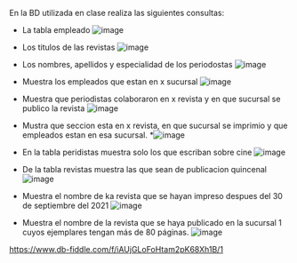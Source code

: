 En la BD utilizada en clase realiza las siguientes consultas:

* La tabla empleado
![image](https://user-images.githubusercontent.com/34118685/170726987-fa598b5d-98fa-4a8c-ba67-7469291ccadb.png)

* Los titulos de las revistas
![image](https://user-images.githubusercontent.com/34118685/170727251-be1a3e27-45dd-4f8f-b340-4be794c1e732.png)

* Los nombres, apellidos y especialidad de los periodostas
![image](https://user-images.githubusercontent.com/34118685/170727953-65e9d33c-b76d-45cd-b8ef-2e3be43cd2b6.png)

* Muestra los empleados que estan en x sucursal
![image](https://user-images.githubusercontent.com/34118685/170728911-da76f1e3-4bb0-4fd5-a9c2-6709ee8e8887.png)

* Muestra que periodistas colaboraron en x revista y en que sucursal se publico la revista
![image](https://user-images.githubusercontent.com/34118685/170731328-bc7bebf7-aa9c-4e8e-84e7-64fee69ea914.png)

* Mustra que seccion esta en x revista, en que sucursal se imprimio y que empleados estan en esa sucursal.
*![image](https://user-images.githubusercontent.com/34118685/170733074-e336ae82-f835-418f-abc9-89cf25f85ae2.png)

* En la tabla peridistas muestra solo los que escriban sobre cine
![image](https://user-images.githubusercontent.com/34118685/170733496-b731b28e-9717-414e-a449-155ede90df4f.png)

* De la tabla revistas muestra las que sean de publicacion quincenal
![image](https://user-images.githubusercontent.com/34118685/170733854-b2a4b1d6-9a28-47f5-8e72-4adba8e3411c.png)


* Muestra el nombre de ka revista que se hayan impreso despues del 30 de septiembre del 2021
![image](https://user-images.githubusercontent.com/34118685/170734358-2738d673-a6f1-41d4-8060-76c0d803ffc2.png)

* Muestra el nombre de la revista que se haya publicado en la sucursal 1 cuyos ejemplares tengan más de 80 páginas.
![image](https://user-images.githubusercontent.com/34118685/170735440-bb1f78a9-f265-4156-bb12-997f9cad58c9.png)



https://www.db-fiddle.com/f/iAUjGLoFoHtam2pK68Xh1B/1
